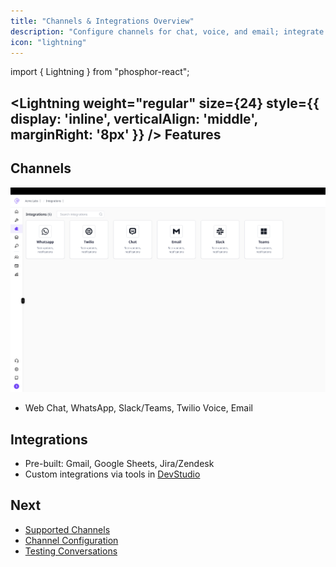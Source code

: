```yaml
---
title: "Channels & Integrations Overview"
description: "Configure channels for chat, voice, and email; integrate with external systems."
icon: "lightning"
---
```


import { Lightning } from "phosphor-react";

## <Lightning weight="regular" size={24} style={{ display: 'inline', verticalAlign: 'middle', marginRight: '8px' }} /> Features

## Channels

<Frame>
  <img src="/Channels.png" alt="channels" />
</Frame>

- Web Chat, WhatsApp, Slack/Teams, Twilio Voice, Email

## Integrations

- Pre-built: Gmail, Google Sheets, Jira/Zendesk
- Custom integrations via tools in [DevStudio](/devstudio/overview)

## Next

- [Supported Channels](/channels/supported)
- [Channel Configuration](/channels/configuration)
- [Testing Conversations](/channels/testing)